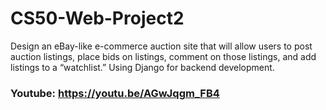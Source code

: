 # CS50-Web-Project2

Design an eBay-like e-commerce auction site that will allow users to post auction listings, place bids on listings, comment on those listings, and add listings to a “watchlist.”
Using Django for backend development.

### Youtube: https://youtu.be/AGwJqgm_FB4
